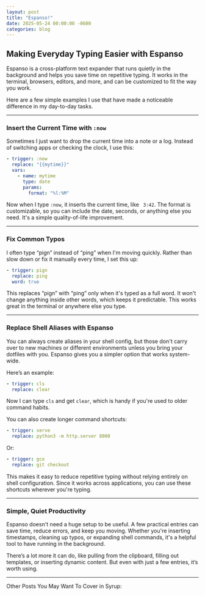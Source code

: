 ```yaml
---
layout: post
title: "Espanso!"
date: 2025-05-24 00:00:00 -0600
categories: blog
---
```

## Making Everyday Typing Easier with Espanso

Espanso is a cross-platform text expander that runs quietly in the background and helps you save time on repetitive typing. It works in the terminal, browsers, editors, and more, and can be customized to fit the way you work.

Here are a few simple examples I use that have made a noticeable difference in my day-to-day tasks.

---

### Insert the Current Time with `:now`

Sometimes I just want to drop the current time into a note or a log. Instead of switching apps or checking the clock, I use this:

```yaml
- trigger: :now
  replace: "{{mytime}}"
  vars:
    - name: mytime
      type: date
      params:
        format: "%l:%M"
```

Now when I type `:now`, it inserts the current time, like ` 3:42`. The format is customizable, so you can include the date, seconds, or anything else you need. It's a simple quality-of-life improvement.

---

### Fix Common Typos

I often type “pign” instead of “ping” when I'm moving quickly. Rather than slow down or fix it manually every time, I set this up:

```yaml
- trigger: pign
  replace: ping
  word: true
```

This replaces “pign” with “ping” only when it's typed as a full word. It won't change anything inside other words, which keeps it predictable. This works great in the terminal or anywhere else you type.

---

### Replace Shell Aliases with Espanso

You can always create aliases in your shell config, but those don't carry over to new machines or different environments unless you bring your dotfiles with you. Espanso gives you a simpler option that works system-wide.

Here’s an example:

```yaml
- trigger: cls
  replace: clear
```

Now I can type `cls` and get `clear`, which is handy if you're used to older command habits.

You can also create longer command shortcuts:

```yaml
- trigger: serve
  replace: python3 -m http.server 8000
```

Or:

```yaml
- trigger: gco
  replace: git checkout 
```

This makes it easy to reduce repetitive typing without relying entirely on shell configuration. Since it works across applications, you can use these shortcuts wherever you're typing.

---

### Simple, Quiet Productivity

Espanso doesn't need a huge setup to be useful. A few practical entries can save time, reduce errors, and keep you moving. Whether you're inserting timestamps, cleaning up typos, or expanding shell commands, it's a helpful tool to have running in the background.

There’s a lot more it can do, like pulling from the clipboard, filling out templates, or inserting dynamic content. But even with just a few entries, it’s worth using.

---

Other Posts You May Want To Cover in Syrup:
